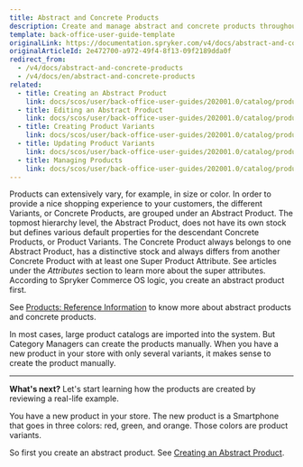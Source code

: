 ```yaml
---
title: Abstract and Concrete Products
description: Create and manage abstract and concrete products throughout your online shop in the Back Office.
template: back-office-user-guide-template
originalLink: https://documentation.spryker.com/v4/docs/abstract-and-concrete-products
originalArticleId: 2e472700-a972-49f4-8f13-09f2189dda0f
redirect_from:
  - /v4/docs/abstract-and-concrete-products
  - /v4/docs/en/abstract-and-concrete-products
related:
  - title: Creating an Abstract Product
    link: docs/scos/user/back-office-user-guides/202001.0/catalog/products/abstract-products/creating-abstract-products-and-product-bundles.html
  - title: Editing an Abstract Product
    link: docs/scos/user/back-office-user-guides/202001.0/catalog/products/abstract-products/editing-abstract-products.html
  - title: Creating Product Variants
    link: docs/scos/user/back-office-user-guides/202001.0/catalog/products/concrete-products/creating-product-variants.html
  - title: Updating Product Variants
    link: docs/scos/user/back-office-user-guides/202001.0/catalog/products/concrete-products/updating-product-variants.html
  - title: Managing Products
    link: docs/scos/user/back-office-user-guides/202001.0/catalog/products/managing-products/managing-products.html
---
```


Products can extensively vary, for example, in size or color. In order to provide a nice shopping experience to your customers, the different Variants, or Concrete Products, are grouped under an Abstract Product. 
The topmost hierarchy level, the Abstract Product, does not have its own stock but defines various default properties for the descendant Concrete Products, or Product Variants. The Concrete Product always belongs to one Abstract Product, has a distinctive stock and always differs from another Concrete Product with at least one Super Product Attribute. See articles under the _Attributes_ section to learn more about the super attributes. According to Spryker Commerce OS logic, you create an abstract product first.

See [Products: Reference Information](/docs/scos/user/back-office-user-guides/{{page.version}}/catalog/products/references/products-reference-information.html) to know more about abstract products and concrete products.

In most cases, large product catalogs are imported into the system. But Category Managers can create the products manually. When you have a new product in your store with only several variants, it makes sense to create the product manually. 

***
**What's next?**
Let's start learning how the products are created by reviewing a real-life example.

You have a new product in your store. The new product is a Smartphone that goes in three colors: red, green, and orange. Those colors are product variants.

So first you create an abstract product. See [Creating an Abstract Product](/docs/scos/user/back-office-user-guides/{{page.version}}/catalog/products/abstract-products/creating-abstract-products-and-product-bundles.html).
